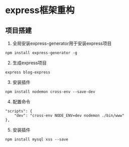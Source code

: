 # express框架重构

## 项目搭建
1. 全局安装express-generator用于安装express项目
```
npm install express-generator -g
```
2. 生成express项目
```
express blog-express
```
3. 安装插件
```
npm install nodemon cross-env --save-dev
```
4. 配置命令
```
"scripts": {
    "dev": "cross-env NODE_ENV=dev nodemon ./bin/www"
},
```
5. 安装插件
```
npm install mysql xss --save
```